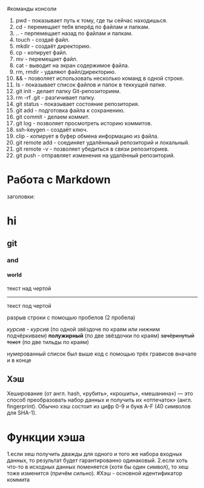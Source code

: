 #команды консоли
1. pwd - показывает путь к тому, где ты сейчас находишься.
2. cd - перемещает тебя вперёд по файлам и папкам.
3. .. - перпемещает назад по файлам и папкам.
4. touch - создаё файл.
5. mkdir - создаёт директорию. 
6. cp - копирует файл.
7. mv - перемещает файл.
8. cat - выводит на экран содержимое файла.
9. rm, rmdir - удаляют файл/директорию.
10. && - позволяет использовать несколько команд в одной строке.
11. ls - показывает список файлов и папок в теккущей папке.
12. git init - делает папку  Git-репозиторием.
13. rm -rf .git - разгичивает папку.
14. git status - показывает состояние репозитория.
15. git add - подготовка файла к сохранению.
16. git commit - делаем коммит.
17. git log - позволяет просмотреть историю коммитов.
18. ssh-keygen - создаёт ключ.
19. clip - копирует в буфер обмена информацию из файла.
20. git remote add - соединяет удалённыый репозиторий и локальный.
21. git remote -v - позволяет убедиться в связи репозиториев.
22. git push - отправляет изменения на удалённый репозиторий.
# Работа с Markdown
заголовки:

# hi
## git 
### and
#### world

текст над чертой

---

текст под чертой

разрыв строки с помощью пробелов (2 пробела)

_курсив_ - *курсив* (по одной звёздоче по краям или нижним подчёркиваем)
**полужирный** (по две звёздочки по краям)
~~зачёркнутый текст~~ (по две тильды по краям)

нумерованный список был выше
код с помощью трёх грависов вначале и в конце

## Хэш
Хеширование (от англ. hash, «рубить», «крошить», «мешанина») — это способ преобразовать набор данных и получить их «отпечаток» (англ. fingerprint). Обычно хэш состоит из цифр 0-9 и букв A-F (40 символов для SHA-1).
# Функции хэша
1.если хеш получить дважды для одного и того же набора входных данных, то результат будет гарантированно одинаковый.
2.если хоть что-то в исходных данных поменяется (хотя бы один символ), то хеш тоже изменится (причём сильно).
#Хэш - основной идентификатор коммита